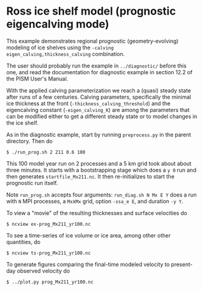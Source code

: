 Ross ice shelf model (prognostic eigencalving mode)
=================

This example demonstrates regional prognostic (geometry-evolving) modeling of
ice shelves using the `-calving eigen_calving,thickness_calving` combination.

The user should probably run the example in `../diagnostic/` before this one,
and read the documentation for diagnostic example in section 12.2 of the PISM
User's Manual.

With the applied calving parameterization we reach a (quasi) steady state after
runs of a few centuries.  Calving parameters, specifically the minimal ice
thickness at the front (`-thickness_calving_threshold`) and the eigencalving
constant (`-eigen_calving_K`) are among the parameters that can be modified
either to get a different steady state or to model changes in the ice shelf.

As in the diagnostic example, start by running `preprocess.py` in the parent
directory.  Then do

    $ ./run_prog.sh 2 211 0.6 100

This 100 model year run on 2 processes and a 5 km grid took about about three
minutes.  It starts with a bootstrapping stage which does a `y 0` run and then
generates `startfile_Mx211.nc`.  It then re-initializes to start the prognostic
run itself.

Note `run_prog.sh` accepts four arguments: `run_diag.sh N Mx E Y` does
a run with `N` MPI processes, a `Mx`x`Mx` grid, option `-ssa_e E`, and duration
`-y Y`.

To view a "movie" of the resulting thicknesses and surface velocities
do

    $ ncview ex-prog_Mx211_yr100.nc

To see a time-series of ice volume or ice area, among other other quantities,
do

    $ ncview ts-prog_Mx211_yr100.nc

To generate figures comparing the final-time modeled velocity to present-day
observed velocity do

    $ ../plot.py prog_Mx211_yr100.nc

